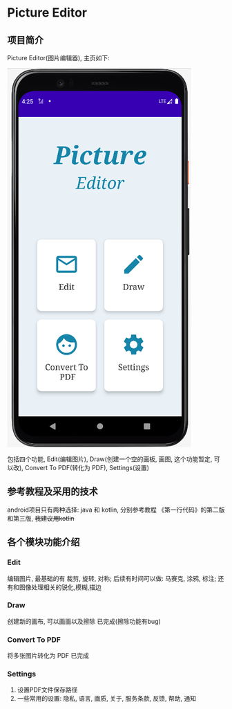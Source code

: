 # Picture Editor
## 项目简介
Picture Editor(图片编辑器), 主页如下:   

![](https://raw.githubusercontent.com/zone-1614/pic/main/img/Snipaste_2022-10-19_12-25-14.png)   

包括四个功能, Edit(编辑图片), Draw(创建一个空的画板, 画图, 这个功能暂定, 可以改), Convert To PDF(转化为 PDF), Settings(设置)
## 参考教程及采用的技术
android项目只有两种选择: java 和 kotlin, 分别参考教程 《第一行代码》的第二版和第三版, ~~我建议用kotlin~~

## 各个模块功能介绍
### Edit
编辑图片, 最基础的有 裁剪, 旋转, 对称; 后续有时间可以做: 马赛克, 涂鸦, 标注; 还有和图像处理相关的锐化,模糊,描边

### Draw 
创建新的画布, 可以画画以及擦除
已完成(擦除功能有bug)

### Convert To PDF
将多张图片转化为 PDF
已完成

### Settings
1. 设置PDF文件保存路径
2. 一些常用的设置: 隐私, 语言, 画质, 关于, 服务条款, 反馈, 帮助, 通知
